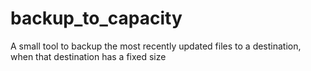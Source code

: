 # backup_to_capacity
A small tool to backup the most recently updated files to a destination, when that destination has a fixed size
